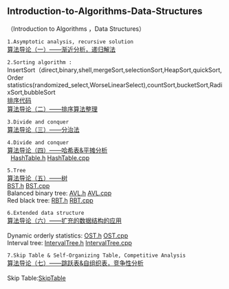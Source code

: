  ## Introduction-to-Algorithms-Data-Structures
（Introduction to Algorithms ，Data Structures）

`1.Asymptotic analysis, recursive solution` <br>
[算法导论（一）——渐近分析，递归解法](http://blog.csdn.net/u010385790/article/details/77892274)<br>  

`2.Sorting algorithm :`<br>
InsertSort（direct,binary,shell,mergeSort,selectionSort,HeapSort,quickSort,<br>Order statistics(randomized_select,WorseLinearSelect),countSort,bucketSort,RadixSort,bubbleSort<br> 
[排序代码](https://github.com/lymcool/Introduction-to-Algorithms-Data-Structures/blob/master/1_sort.cpp)<br>
[算法导论（二）——排序算法整理](http://blog.csdn.net/u010385790/article/details/78311022)  <br>  

`3.Divide and conquer` <br>
[算法导论（三）——分治法](http://blog.csdn.net/u010385790/article/details/78311222)<br>  

`4.Divide and conquer` <br>
[算法导论（四）——哈希表&平摊分析](http://blog.csdn.net/u010385790/article/details/78313900)<br>  
[HashTable.h](https://github.com/lymcool/Introduction-to-Algorithms-Data-Structures/blob/master/hashTable.h) [HashTable.cpp](https://github.com/lymcool/Introduction-to-Algorithms-Data-Structures/blob/master/hashTable.cpp)<br> 

`5.Tree` <br>
[算法导论（五）——树](http://blog.csdn.net/u010385790/article/details/78441456)<br> 
[BST.h](https://github.com/lymcool/Introduction-to-Algorithms-Data-Structures/blob/master/bst.h)  [BST.cpp](https://github.com/lymcool/Introduction-to-Algorithms-Data-Structures/blob/master/bst.cpp)<br>
Balanced binary tree:  [AVL.h](https://github.com/lymcool/Introduction-to-Algorithms-Data-Structures/blob/master/AVL.h)
[AVL.cpp](https://github.com/lymcool/Introduction-to-Algorithms-Data-Structures/blob/master/AVL.cpp)<br>
Red black tree:  [RBT.h](https://github.com/lymcool/Introduction-to-Algorithms-Data-Structures/blob/master/RBT.h) [RBT.cpp](https://github.com/lymcool/Introduction-to-Algorithms-Data-Structures/blob/master/RBT.cpp)<br>

`6.Extended data structure` <br>
[算法导论（六）——扩充的数据结构的应用](http://blog.csdn.net/u010385790/article/details/78442035)<br>  
Dynamic orderly statistics:  [OST.h](https://github.com/lymcool/Introduction-to-Algorithms-Data-Structures/blob/master/OST.h)  [OST.cpp](https://github.com/lymcool/Introduction-to-Algorithms-Data-Structures/blob/master/OST.cpp)<br>
Interval tree:  [IntervalTree.h](https://github.com/lymcool/Introduction-to-Algorithms-Data-Structures/blob/master/IntervalTree.h) 
[IntervalTree.cpp](https://github.com/lymcool/Introduction-to-Algorithms-Data-Structures/blob/master/IntervalTree.cpp)<br>

`7.Skip Table & Self-Organizing Table, Competitive Analysis` <br>
[算法导论（七）——跳跃表&自组织表，竞争性分析](http://blog.csdn.net/u010385790/article/details/78461263)<br>  
Skip Table:[SkipTable](https://github.com/lymcool/Introduction-to-Algorithms-Data-Structures/blob/master/SkipList.cpp)<br>

